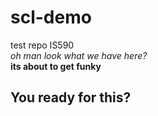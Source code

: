 # scl-demo
test repo IS590 <br/>
*oh man look what we have here?*\
**its about to get funky** <br/>
## You ready for this?
